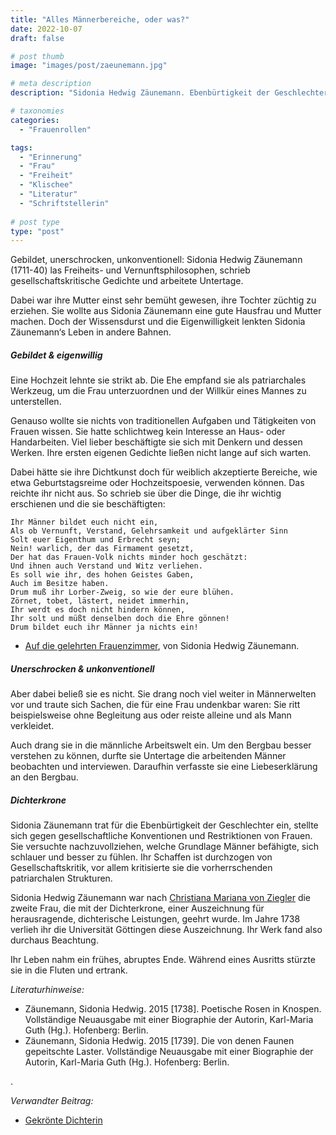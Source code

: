 ```yaml
---
title: "Alles Männerbereiche, oder was?"
date: 2022-10-07
draft: false

# post thumb
image: "images/post/zaeunemann.jpg"

# meta description
description: "Sidonia Hedwig Zäunemann. Ebenbürtigkeit der Geschlechter. Dichterkrone. Gesellschaftskritik. Ehe als patriarchales Werkzeug."

# taxonomies
categories:
  - "Frauenrollen"

tags:
  - "Erinnerung"
  - "Frau"
  - "Freiheit"
  - "Klischee"
  - "Literatur"
  - "Schriftstellerin"
  
# post type
type: "post"
---
```


Gebildet, unerschrocken, unkonventionell: Sidonia Hedwig Zäunemann (1711-40) las Freiheits- und Vernunftsphilosophen, schrieb gesellschaftskritische Gedichte und arbeitete Untertage.

Dabei war ihre Mutter einst sehr bemüht gewesen, ihre Tochter züchtig zu erziehen. Sie wollte aus Sidonia Zäunemann eine gute Hausfrau und Mutter machen. Doch der Wissensdurst und die Eigenwilligkeit lenkten Sidonia Zäunemann‘s Leben in andere Bahnen.

##### Gebildet & eigenwillig

Eine Hochzeit lehnte sie strikt ab. Die Ehe empfand sie als patriarchales Werkzeug, um die Frau unterzuordnen und der Willkür eines Mannes zu unterstellen.

Genauso wollte sie nichts von traditionellen Aufgaben und Tätigkeiten von Frauen wissen. Sie hatte schlichtweg kein Interesse an Haus- oder Handarbeiten. Viel lieber beschäftigte sie sich mit Denkern und dessen Werken. Ihre ersten eigenen Gedichte ließen nicht lange auf sich warten.

Dabei hätte sie ihre Dichtkunst doch für weiblich akzeptierte Bereiche, wie etwa Geburtstagsreime oder Hochzeitspoesie, verwenden können. Das reichte ihr nicht aus. So schrieb sie über die Dinge, die ihr wichtig erschienen und die sie beschäftigten:

```
Ihr Männer bildet euch nicht ein,
Als ob Vernunft, Verstand, Gelehrsamkeit und aufgeklärter Sinn
Solt euer Eigenthum und Erbrecht seyn;
Nein! warlich, der das Firmament gesetzt,
Der hat das Frauen-Volk nichts minder hoch geschätzt:
Und ihnen auch Verstand und Witz verliehen.
Es soll wie ihr, des hohen Geistes Gaben,
Auch im Besitze haben.
Drum muß ihr Lorber-Zweig, so wie der eure blühen.
Zörnet, tobet, lästert, neidet immerhin,
Ihr werdt es doch nicht hindern können,
Ihr solt und müßt denselben doch die Ehre gönnen!
Drum bildet euch ihr Männer ja nichts ein!
```
- [Auf die gelehrten Frauenzimmer](https://www.zgedichte.de/gedichte/sidonia-hedwig-zaeunemann/auf-die-gelehrten-frauenzimmer.html), von Sidonia Hedwig Zäunemann.

##### Unerschrocken & unkonventionell

Aber dabei beließ sie es nicht. Sie drang noch viel weiter in Männerwelten vor und traute sich Sachen, die für eine Frau undenkbar waren: Sie ritt beispielsweise ohne Begleitung aus oder reiste alleine und als Mann verkleidet. 

Auch drang sie in die männliche Arbeitswelt ein. Um den Bergbau besser verstehen zu können, durfte sie Untertage die arbeitenden Männer beobachten und interviewen. Daraufhin verfasste sie eine Liebeserklärung an den Bergbau.

##### Dichterkrone

Sidonia Zäunemann trat für die Ebenbürtigkeit der Geschlechter ein, stellte sich gegen gesellschaftliche Konventionen und Restriktionen von Frauen. Sie versuchte nachzuvollziehen, welche Grundlage Männer befähigte, sich schlauer und besser zu fühlen. Ihr Schaffen ist durchzogen von Gesellschaftskritik, vor allem kritisierte sie die vorherrschenden patriarchalen Strukturen.

Sidonia Hedwig Zäunemann war nach [Christiana Mariana von Ziegler](https://www.erinnermich.eu/blog/vonziegler_dichterkrone/) die zweite Frau, die mit der Dichterkrone, einer Auszeichnung für herausragende, dichterische Leistungen, geehrt wurde. Im Jahre 1738 verlieh ihr die Universität Göttingen diese Auszeichnung. Ihr Werk fand also durchaus Beachtung.

Ihr Leben nahm ein frühes, abruptes Ende. Während eines Ausritts stürzte sie in die Fluten und ertrank. 

*Literaturhinweise:*
- Zäunemann, Sidonia Hedwig. 2015 [1738]. Poetische Rosen in Knospen. Vollständige Neuausgabe mit einer Biographie der Autorin, Karl-Maria Guth (Hg.). Hofenberg: Berlin.
- Zäunemann, Sidonia Hedwig. 2015 [1739]. Die von denen Faunen gepeitschte Laster. Vollständige Neuausgabe mit einer Biographie der Autorin, Karl-Maria Guth (Hg.). Hofenberg: Berlin.

.

*Verwandter Beitrag:*
- [Gekrönte Dichterin](https://www.erinnermich.eu/blog/vonziegler_dichterkrone/)




